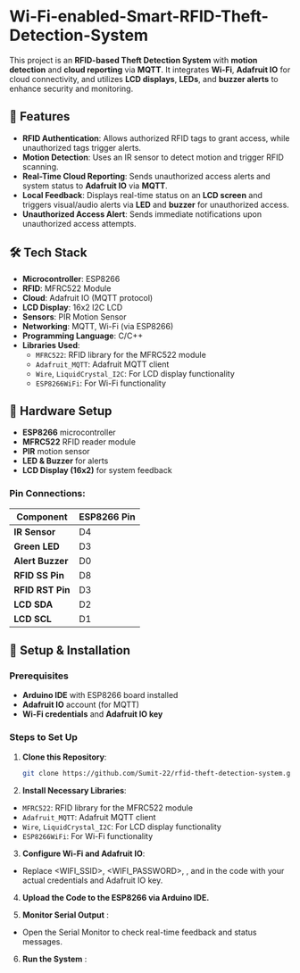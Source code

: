 # Wi-Fi-enabled-Smart-RFID-Theft-Detection-System


This project is an **RFID-based Theft Detection System** with **motion detection** and **cloud reporting** via **MQTT**. It integrates **Wi-Fi**, **Adafruit IO** for cloud connectivity, and utilizes **LCD displays**, **LEDs**, and **buzzer alerts** to enhance security and monitoring.

## 📌 Features
- **RFID Authentication**: Allows authorized RFID tags to grant access, while unauthorized tags trigger alerts.
- **Motion Detection**: Uses an IR sensor to detect motion and trigger RFID scanning.
- **Real-Time Cloud Reporting**: Sends unauthorized access alerts and system status to **Adafruit IO** via **MQTT**.
- **Local Feedback**: Displays real-time status on an **LCD screen** and triggers visual/audio alerts via **LED** and **buzzer** for unauthorized access.
- **Unauthorized Access Alert**: Sends immediate notifications upon unauthorized access attempts.

## 🛠️ Tech Stack
- **Microcontroller**: ESP8266
- **RFID**: MFRC522 Module
- **Cloud**: Adafruit IO (MQTT protocol)
- **LCD Display**: 16x2 I2C LCD
- **Sensors**: PIR Motion Sensor
- **Networking**: MQTT, Wi-Fi (via ESP8266)
- **Programming Language**: C/C++
- **Libraries Used**:
  - `MFRC522`: RFID library for the MFRC522 module
  - `Adafruit_MQTT`: Adafruit MQTT client
  - `Wire`, `LiquidCrystal_I2C`: For LCD display functionality
  - `ESP8266WiFi`: For Wi-Fi functionality


## 🔌 Hardware Setup
- **ESP8266** microcontroller
- **MFRC522** RFID reader module
- **PIR** motion sensor
- **LED & Buzzer** for alerts
- **LCD Display (16x2)** for system feedback

### Pin Connections:
| Component               | ESP8266 Pin  |
|-------------------------|--------------|
| **IR Sensor**            | D4           |
| **Green LED**            | D3           |
| **Alert Buzzer**         | D0           |
| **RFID SS Pin**          | D8           |
| **RFID RST Pin**         | D3           |
| **LCD SDA**              | D2           |
| **LCD SCL**              | D1           |

## 🚀 Setup & Installation
### Prerequisites
- **Arduino IDE** with ESP8266 board installed
- **Adafruit IO** account (for MQTT)
- **Wi-Fi credentials** and **Adafruit IO key**

### Steps to Set Up
1. **Clone this Repository**:
   ```bash
   git clone https://github.com/Sumit-22/rfid-theft-detection-system.git

2. **Install Necessary Libraries**:

  - `MFRC522`: RFID library for the MFRC522 module
  - `Adafruit_MQTT`: Adafruit MQTT client
  - `Wire`, `LiquidCrystal_I2C`: For LCD display functionality
  - `ESP8266WiFi`: For Wi-Fi functionality

3. **Configure Wi-Fi and Adafruit IO**:
 - Replace <WIFI_SSID>, <WIFI_PASSWORD>, <USERNAME>, and <KEY> in the code with your actual credentials and Adafruit IO key.

4. **Upload the Code to the ESP8266 via Arduino IDE.**

5. **Monitor Serial Output** :
 - Open the Serial Monitor to check real-time feedback and status messages.

6. **Run the System** :